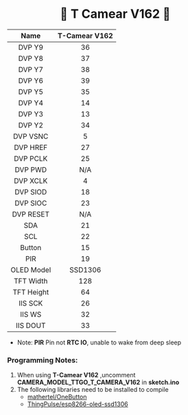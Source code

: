 
<h1 align = "center">🌟 T Camear V162 🌟</h1>


|    Name    | T-Camear V162 |
| :--------: | :-----------: |
|   DVP Y9   |      36       |
|   DVP Y8   |      37       |
|   DVP Y7   |      38       |
|   DVP Y6   |      39       |
|   DVP Y5   |      35       |
|   DVP Y4   |      14       |
|   DVP Y3   |      13       |
|   DVP Y2   |      34       |
|  DVP VSNC  |       5       |
|  DVP HREF  |      27       |
|  DVP PCLK  |      25       |
|  DVP PWD   |      N/A      |
|  DVP XCLK  |       4       |
|  DVP SIOD  |      18       |
|  DVP SIOC  |      23       |
| DVP RESET  |      N/A      |
|    SDA     |      21       |
|    SCL     |      22       |
|   Button   |      15       |
|    PIR     |      19       |
| OLED Model |    SSD1306    |
| TFT Width  |      128      |
| TFT Height |      64       |
|  IIS SCK   |      26       |
|   IIS WS   |      32       |
|  IIS DOUT  |      33       |

* Note: **PIR** Pin not **RTC IO**, unable to wake from deep sleep

### Programming Notes:
1. When using **T-Camear V162** ,uncomment **CAMERA_MODEL_TTGO_T_CAMERA_V162** in **sketch.ino**
1. The following libraries need to be installed to compile
    - [mathertel/OneButton](https://github.com/mathertel/OneButton) 
    - [ThingPulse/esp8266-oled-ssd1306](https://github.com/ThingPulse/esp8266-oled-ssd1306)
